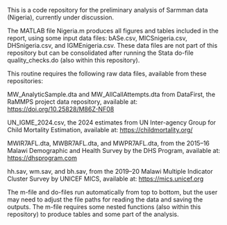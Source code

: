 This is a code repository for the preliminary analysis of Sarmman data (Nigeria), currently under discussion.

The MATLAB file Nigeria.m produces all figures and tables included in the report, using some input data files: bASe.csv, MICSnigeria.csv, DHSnigeria.csv, and IGMEnigeria.csv. These data files are not part of this repository but can be consolidated after running the Stata do-file quality_checks.do (also within this repository).

This routine requires the following raw data files, available from these repositories:

MW_AnalyticSample.dta and MW_AllCallAttempts.dta from DataFirst, the RaMMPS project data repository, available at: https://doi.org/10.25828/M86Z-NF08

UN_IGME_2024.csv, the 2024 estimates from UN Inter-agency Group for Child Mortality Estimation, available at: https://childmortality.org/

MWIR7AFL.dta, MWBR7AFL.dta, and MWPR7AFL.dta, from the 2015–16 Malawi Demographic and Health Survey by the DHS Program, available at: https://dhsprogram.com

hh.sav, wm.sav, and bh.sav, from the 2019–20 Malawi Multiple Indicator Cluster Survey by UNICEF MICS, available at: https://mics.unicef.org

The m-file and do-files run automatically from top to bottom, but the user may need to adjust the file paths for reading the data and saving the outputs. The m-file requires some nested functions (also within this repository) to produce tables and some part of the analysis.
